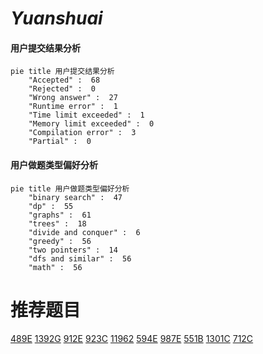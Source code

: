 # _Yuanshuai_

<!-- tabs:start -->



#### **用户提交结果分析**

```mermaid
pie title 用户提交结果分析
    "Accepted" :  68
    "Rejected" :  0
    "Wrong answer" :  27
    "Runtime error" :  1
    "Time limit exceeded" :  1
    "Memory limit exceeded" :  0
    "Compilation error" :  3
    "Partial" :  0
```

#### **用户做题类型偏好分析**

```mermaid
pie title 用户做题类型偏好分析
    "binary search" :  47
    "dp" :  55
    "graphs" :  61
    "trees" :  18
    "divide and conquer" :  6
    "greedy" :  56
    "two pointers" :  14
    "dfs and similar" :  56
    "math" :  56
```



<!-- tabs:end -->
# 推荐题目
[489E](https://codeforces.com/contest/489/problem/E)
[1392G](https://codeforces.com/contest/1392/problem/G)
[912E](https://codeforces.com/contest/912/problem/E)
[923C](https://codeforces.com/contest/923/problem/C)
[11962](https://codeforces.com/contest/1196/problem/2)
[594E](https://codeforces.com/contest/594/problem/E)
[987E](https://codeforces.com/contest/987/problem/E)
[551B](https://codeforces.com/contest/551/problem/B)
[1301C](https://codeforces.com/contest/1301/problem/C)
[712C](https://codeforces.com/contest/712/problem/C)
